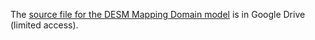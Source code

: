 
The [source file for the DESM Mapping Domain model](https://drive.google.com/file/d/1sIPAXEMdIkarQhk4UkNyXF7UAJtZS4WG/view?usp=drive_link) is in Google Drive (limited access).

